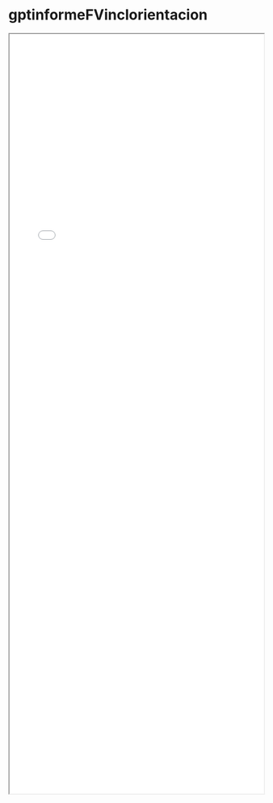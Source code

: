 
# gptinformeFVinclorientacion

<iframe src="../gptinformeFVinclorientacion.pdf" width="100%" height="1500px"></iframe>

